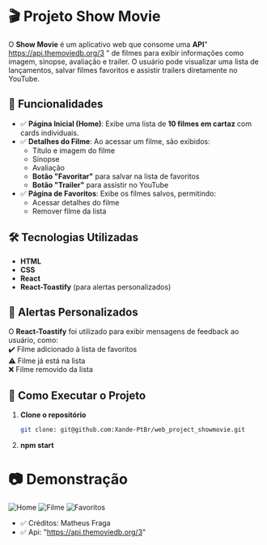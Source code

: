 # 🎬 Projeto Show Movie

O **Show Movie** é um aplicativo web que consome uma **API**" https://api.themoviedb.org/3 " de filmes para exibir informações como imagem, sinopse, avaliação e trailer. O usuário pode visualizar uma lista de lançamentos, salvar filmes favoritos e assistir trailers diretamente no YouTube.

## 📌 Funcionalidades

- ✅ **Página Inicial (Home)**: Exibe uma lista de **10 filmes em cartaz** com cards individuais.
- ✅ **Detalhes do Filme**: Ao acessar um filme, são exibidos:
  - Título e imagem do filme
  - Sinopse
  - Avaliação
  - **Botão "Favoritar"** para salvar na lista de favoritos
  - **Botão "Trailer"** para assistir no YouTube
- ✅ **Página de Favoritos**: Exibe os filmes salvos, permitindo:
  - Acessar detalhes do filme
  - Remover filme da lista

## 🛠️ Tecnologias Utilizadas

- **HTML**
- **CSS**
- **React**
- **React-Toastify** (para alertas personalizados)

## 🔔 Alertas Personalizados

O **React-Toastify** foi utilizado para exibir mensagens de feedback ao usuário, como:  
✔️ Filme adicionado à lista de favoritos  
⚠️ Filme já está na lista  
❌ Filme removido da lista

## 🚀 Como Executar o Projeto

1. **Clone o repositório**
   ```bash
   git clone: git@github.com:Xande-PtBr/web_project_showmovie.git
   ```
2. **npm start**

# 📷 Demonstração
![Home](https://github.com/user-attachments/assets/cae78d2b-a74e-453d-89a3-f797ab2e98e4)
![Filme](https://github.com/user-attachments/assets/7ac3931c-3312-4ada-aa5f-6270f034e83a)
![Favoritos](https://github.com/user-attachments/assets/3bcf1875-4954-4f8e-ad8a-96519b38e2d1)

- ✅ Créditos: Matheus Fraga  
- ✅ Api: "https://api.themoviedb.org/3"
